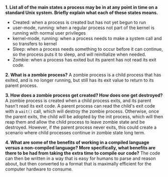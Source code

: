 **1. List all of the main states a process may be in at any point in time on a standard Unix system. Briefly explain what each of these states means.**

- Created: when a process is created but has not yet begun to run
- user-mode, running: when a regular process not part of the kernel is running with normal user privileges
- kernel-mode, running: when a process needs to make a system call and so transfers to kernel
- Sleep: when a process needs something to occur before it can continue, so the process puts it to sleep, and will reinitialize when needed.
- Zombie: when a process has exited but its parent has not read its exit code.

**2. What is a zombie process?**
A zombie process is a child process that has exited, and is no longer running, but still has its exit value to return to its parent process.

**3. How does a zombie process get created? How does one get destroyed?**
A zombie process is created when a child process exits, and its parent hasn't read its exit code. A parent process can read the child's exit code with a `wait()` call, which will destroy the zombie process. Otherwise, once the parent exits, the child will be adopted by the init process, which will then reap them and allow the child process to leave zombie state and be destroyed. However, if the parent process never exits, this could create a scenario where child processes continue in zombie state long term.

**4. What are some of the benefits of working in a compiled language versus a non-compiled language? More specifically, what benefits are there to be had from taking the extra time to compile our code?**
The code can then be written in a way that is easy for humans to parse and reason about, but then converted to a format that is maximally efficient for the computer hardware to consume.
